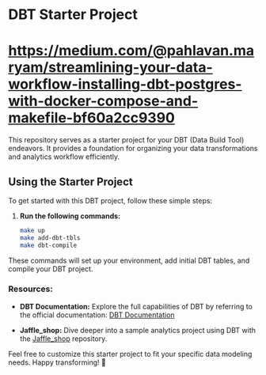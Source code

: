 # DBT Starter Project
# https://medium.com/@pahlavan.maryam/streamlining-your-data-workflow-installing-dbt-postgres-with-docker-compose-and-makefile-bf60a2cc9390

This repository serves as a starter project for your DBT (Data Build Tool) endeavors. It provides a foundation for organizing your data transformations and analytics workflow efficiently.

## Using the Starter Project

To get started with this DBT project, follow these simple steps:

1. **Run the following commands:**
   ```bash
   make up
   make add-dbt-tbls
   make dbt-compile

These commands will set up your environment, add initial DBT tables, and compile your DBT project.


### Resources:

- **DBT Documentation:**
  Explore the full capabilities of DBT by referring to the official documentation: [DBT Documentation](https://docs.getdbt.com/docs/introduction)

- **Jaffle_shop:**
  Dive deeper into a sample analytics project using DBT with the [Jaffle_shop](https://github.com/dbt-labs/jaffle_shop.git) repository.

Feel free to customize this starter project to fit your specific data modeling needs. Happy transforming! 🚀
